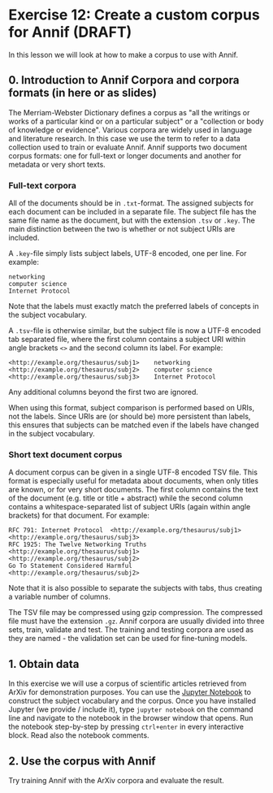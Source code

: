 # Exercise 12: Create a custom corpus for Annif (DRAFT)

In this lesson we will look at how to make a corpus to use with Annif.

## 0. Introduction to Annif Corpora and corpora formats (in here or as slides)
The Merriam-Webster Dictionary defines a corpus as "all the writings or works of a particular kind or on a particular subject" or a "collection or body of knowledge or evidence".
Various corpora are widely used in language and literature research. In this case we use the term to refer to a data collection used to train or evaluate Annif.
Annif supports two document corpus formats: one for full-text or longer documents and another for metadata or very short texts.

### Full-text corpora
All of the documents should be in `.txt`-format. The assigned subjects for each document can be included in a separate file. The subject file has the same file name as the document, but with the
extension `.tsv` or `.key`.  The main distinction between the two is whether or not subject URIs are included. 

A  `.key`-file simply lists subject labels, UTF-8 encoded, one per line. For example:

```
networking
computer science
Internet Protocol
```

Note that the labels must exactly match the preferred labels of concepts in the subject vocabulary.


A  `.tsv`-file is otherwise similar, but the subject file is now a UTF-8 encoded tab separated file, where the first column contains a subject URI within angle brackets `<>` and the second column its label. For example:

```
<http://example.org/thesaurus/subj1>	networking
<http://example.org/thesaurus/subj2>	computer science
<http://example.org/thesaurus/subj3>	Internet Protocol
```

Any additional columns beyond the first two are ignored.

When using this format, subject comparison is performed based on URIs, not the labels. Since URIs are (or should be) more persistent than labels, this ensures that subjects can be matched even if the labels have changed in the subject
vocabulary.

### Short text document corpus 

A document corpus can be given in a single UTF-8 encoded TSV file. This format is especially useful for metadata about documents, when only titles are known, or for very short documents. The first column contains the text of the document (e.g. title or title + abstract) while the second column contains a whitespace-separated list of subject URIs (again within angle brackets) for that document. For example:

```
RFC 791: Internet Protocol	<http://example.org/thesaurus/subj1> <http://example.org/thesaurus/subj3>
RFC 1925: The Twelve Networking Truths	<http://example.org/thesaurus/subj1> <http://example.org/thesaurus/subj2>
Go To Statement Considered Harmful	<http://example.org/thesaurus/subj2>
```

Note that it is also possible to separate the subjects with tabs, thus creating a variable number of columns.

The TSV file may be compressed using gzip compression. The compressed file must have the extension `.gz`. Annif corpora are usually divided into three sets, train, validate and test. The training and testing corpora are used as they are named - the validation set can be used for fine-tuning models.

## 1. Obtain data
In this exercise we will use a corpus of scientific articles retrieved from ArXiv for demonstration purposes. You can use the [Jupyter Notebook](https://github.com/NatLibFi/Annif-tutorial/blob/update-spring-2021/data-sets/arxiv/create-arxiv-corpus.ipynb) to construct the subject vocabulary and the corpus. 
Once you have installed Jupyter (we provide / include it), type `jupyter notebook` on the command line and navigate to the notebook in the browser window that opens. Run the notebook step-by-step by pressing `ctrl+enter` in every interactive block. Read also the notebook comments.

## 2. Use the corpus with Annif
Try training Annif with the ArXiv corpora and evaluate the result.

